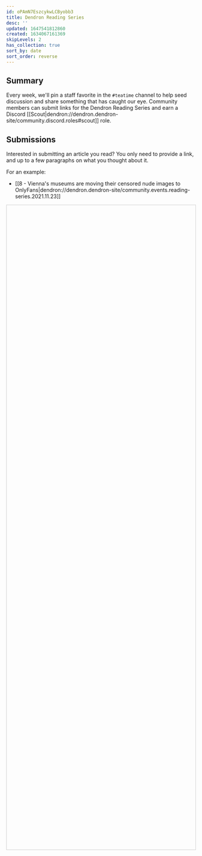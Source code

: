 ```yaml
---
id: oPAmN7EszcykwLCByobb3
title: Dendron Reading Series
desc: ''
updated: 1647541812860
created: 1634067161369
skipLevels: 2
has_collection: true
sort_by: date
sort_order: reverse
---
```


## Summary

Every week, we'll pin a staff favorite in the `#teatime` channel to help seed discussion and share something that has caught our eye. Community members can submit links for the Dendron Reading Series and earn a Discord [[Scout|dendron://dendron.dendron-site/community.discord.roles#scout]] role.

## Submissions

Interested in submitting an article you read? You only need to provide a link, and up to a few paragraphs on what you thought about it.

For an example:
- [[8 - Vienna's museums are moving their censored nude images to OnlyFans|dendron://dendron.dendron-site/community.events.reading-series.2021.11.23]]

<script src="https://static.airtable.com/js/embed/embed_snippet_v1.js"></script><iframe class="airtable-embed airtable-dynamic-height" src="https://airtable.com/embed/shr27yL0SIT1wdDMx?backgroundColor=purple&prefill_SurveyName=ReadingSeries&hide_SurveyName=true
" frameborder="0" onmousewheel="" width="100%" height="1718" style="background: transparent; border: 1px solid #ccc;"></iframe>
